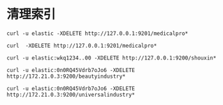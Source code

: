 # 清理索引
```Plain Text
curl -u elastic -XDELETE http://127.0.0.1:9201/medicalpro*
```
```Plain Text
curl  -XDELETE http://127.0.0.1:9201/medicalpro*
```
```Plain Text
curl -u elastic:wkq1234..00 -XDELETE http://127.0.0.1:9200/shouxin*
```
```Plain Text
curl -u elastic:0n0RQ45Vdrb7oJo6 -XDELETE http://172.21.0.3:9200/beautyindustry*
```
```Plain Text
curl -u elastic:0n0RQ45Vdrb7oJo6 -XDELETE http://172.21.0.3:9200/universalindustry*
```
